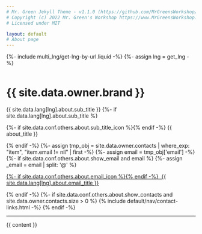 ```yaml
---
# Mr. Green Jekyll Theme - v1.1.0 (https://github.com/MrGreensWorkshop/MrGreen-JekyllTheme)
# Copyright (c) 2022 Mr. Green's Workshop https://www.MrGreensWorkshop.com
# Licensed under MIT

layout: default
# About page
---
```

{%- include multi_lng/get-lng-by-url.liquid -%}
{%- assign lng = get_lng -%}
<!-- 블로그 정보/컨테이너-->
<div class="multipurpose-container about-container">
  <!-- 상단-->
  <div class="row about-main">
    <!-- 상단 좌측 컨테이너: 이미지-->
    <div class="col-md-3 about-img">
      <img src="{{ page.img }}" alt="">
    </div>
    <!-- 상단 우측 컨테이터: 글-->
    <div class="col-md-9 about-header">
      <h1 translate="no">{{ site.data.owner.brand }}</h1>
      <div class="meta-container">
        <!-- 이건 진짜.. 알고 싶지 않다.-->
        {{ site.data.lang[lng].about.sub_title }}
        <!-- \{  %   %  \}파일 경로 속성에 값이 있다면, 넣어라!-->
        {%- if site.data.lang[lng].about.sub_title %} 
          <p class="sub-title">
            {%- if site.data.conf.others.about.sub_title_icon %}<i class="{{ 'fa-fw ' }}{{ site.data.conf.others.about.sub_title_icon }}" aria-hidden="true"></i>{% endif -%}&nbsp;{{ about_title }}
          </p>
        <!-- 없다면, 넣어라!-->
        {% endif -%}
        {%- assign tmp_obj =  site.data.owner.contacts | where_exp: "item", "item.email != nil" | first -%}
        {%- assign email = tmp_obj['email'] -%}
        {%- if site.data.conf.others.about.show_email and email %}
          {%- assign _email = email | split: '@' %}
          <p class="email">
            <a href="javascript:void(0);" onclick="setAddress('{{ _email[0] }}', '{{ _email[1] }}');">
              {%- if site.data.conf.others.about.email_icon %}<i class="{{ 'fa-fw ' }}{{ site.data.conf.others.about.email_icon }}"></i>{% endif -%}
              &nbsp;{{ site.data.lang[lng].about.email_title }}
            </a>
          </p>
        {% endif -%}
        {%- if site.data.conf.others.about.show_contacts and site.data.owner.contacts.size > 0 %}
          {% include default/nav/contact-links.html -%}
        {% endif -%}
      </div>
    </div>
  </div>
  <div class="row about-divider">
    <hr>
  </div>
  <!-- 하단-->
  <div class="row">
    <div class="col-md-12">
      <div class="about-msg markdown-style">
        {{ content }}
      </div>
    </div>
  </div>
</div>
